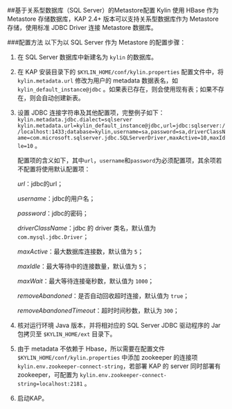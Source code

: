 ##基于关系型数据库（SQL Server）的Metastore配置
Kylin 使用 HBase 作为 Metastore 存储数据库，KAP 2.4+ 版本可以支持关系型数据库作为 Metastore 存储，使用标准 JDBC Driver 连接 Metastore 数据库。

###配置方法
以下为以 SQL Server 作为 Metastore 的配置步骤：
1. 在 SQL Server 数据库中新建名为 `kylin` 的数据库。

2. 在 KAP 安装目录下的 `$KYLIN_HOME/conf/kylin.properties` 配置文件中，将 `kylin.metadata.url` 修改为用户的 metadata 数据表名，如 `kylin_default_instance@jdbc` 。如果表已存在，则会使用现有表；如果不存在，则会自动创建新表。

3. 设置 JDBC 连接字符串及其他配置项，完整例子如下：`kylin.metadata.jdbc.dialect=sqlserver` `kylin.metadata.url=kylin_default_instance@jdbc,url=jdbc:sqlserver://localhost:1433;database=kylin,username=sa,password=sa,driverClassName=com.microsoft.sqlserver.jdbc.SQLServerDriver,maxActive=10,maxIdle=10`  。

   配置项的含义如下，其中`url`，`username`和`password`为必须配置项，其余项若不配置将使用默认配置项：

     *url*：jdbc的url；

     *username*：jdbc的用户名；

     *password*：jdbc的密码；

     *driverClassName*：jdbc 的 driver 类名，默认值为 `com.mysql.jdbc.Driver`；

     *maxActive*：最大数据库连接数，默认值为 `5`；

     *maxIdle*：最大等待中的连接数量，默认值为 `5`；

     *maxWait*：最大等待连接毫秒数，默认值为 `1000`；

     *removeAbandoned*：是否自动回收超时连接，默认值为 `true`；

     *removeAbandonedTimeout*：超时时间秒数，默认为 `300`；

4. 核对运行环境 Java 版本，并将相对应的 SQL Server JDBC 驱动程序的 Jar 包拷贝至 `$KYLIN_HOME/ext`  目录下。

5. 由于 metadata 不依赖于 Hbase，所以需要在配置文件 `$KYLIN_HOME/conf/kylin.properties` 中添加 zookeeper 的连接项 `kylin.env.zookeeper-connect-string`，若部署 KAP 的 server 同时部署有zookeeper，可配置为 `kylin.env.zookeeper-connect-string=localhost:2181` 。

6. 启动KAP。